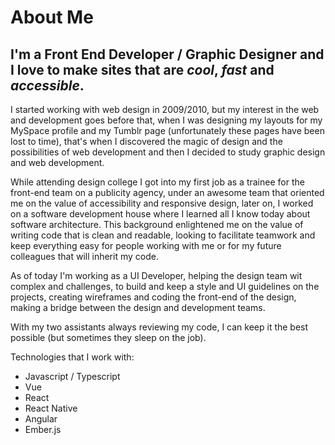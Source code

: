 # About Me

##  I'm a **Front End Developer** / **Graphic Designer** and I love to make sites that are *cool*, *fast* and *accessible*.

I started working with web design in 2009/2010, but my interest in the web and development goes before that, when I was designing my layouts for my MySpace profile and my Tumblr page (unfortunately these pages have been lost to time), that's when I discovered the magic of design and the possibilities of web development and then I decided to study graphic design and web development.

While attending design college I got into my first job as a trainee for the front-end team on a publicity agency, under an awesome team that oriented me on the value of accessibility and responsive design, later on, I worked on a software development house where I learned all I know today about software architecture. This background enlightened me on the value of writing code that is clean and readable, looking to facilitate teamwork and keep everything easy for people working with me or for my future colleagues that will inherit my code.

As of today I'm working as a UI Developer, helping the design team wit complex and challenges, to build and keep a style and UI guidelines on the projects, creating wireframes and coding the front-end of the design, making a bridge between the design and development teams.

With my two assistants always reviewing my code, I can keep it the best possible (but sometimes they sleep on the job).

Technologies that I work with:
- Javascript / Typescript
- Vue
- React
- React Native
- Angular
- Ember.js
